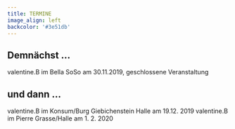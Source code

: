 ```yaml
---
title: TERMINE
image_align: left
backcolor: '#3e51db'
---
```


## **Demnächst …**

valentine.B im Bella SoSo am 30.11.2019, geschlossene Veranstaltung<br>

## **und dann …**

valentine.B im Konsum/Burg Giebichenstein Halle am 19.12. 2019
valentine.B im Pierre Grasse/Halle am 1. 2. 2020
